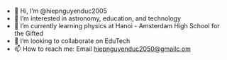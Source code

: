 - 👋 Hi, I’m @hiepnguyenduc2005
- 👀 I’m interested in astronomy, education, and technology
- 🌱 I’m currently learning physics at Hanoi - Amsterdam High School for the Gifted
- 💞️ I’m looking to collaborate on EduTech
- 📫 How to reach me: Email hiepnguyenduc2050@gmailc.om

<!---
hiepnguyenduc2005/hiepnguyenduc2005 is a ✨ special ✨ repository because its `README.md` (this file) appears on your GitHub profile.
You can click the Preview link to take a look at your changes.
--->
